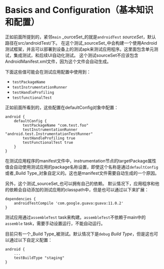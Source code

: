 # Basics and Configuration（基本知识和配置）

正如前面所提到的，紧邻`main` _ourceSet_的就是`androidTest` _sourceSet_，默认路径在src/androidTest/下。
在这个测试_sourceSet_中会构建一个使用Android测试框架，并且可以部署到设备上的测试apk来测试应用程序。这里面包含单元测试，集成测试，和后续UI自动化测试。
这个测试sourceSet不应该包含AndroidManifest.xml文件，因为这个文件会自动生成。

下面这些值可能会在测试应用配置中使用到：

* `testPackageName`
* `testInstrumentationRunner`
* `testHandleProfiling`
* `testfunctionalTest`

正如前面所看到的，这些配置在defaultConfig对象中配置：

    android {
        defaultConfig {
            testPackageName "com.test.foo"
            testInstrumentationRunner "android.test.InstrumentationTestRunner"
            testHandleProfiling true
            testFunctionalTest true
        }
    }

在测试应用程序的manifest文件中，instrumentation节点的targetPackage属性值会自动使用测试应用的package名称设置，即使这个名称是通过`defaultConfig`或者_Build Type_对象自定义的。这也是manifest文件需要自动生成的一个原因。

另外，这个测试_sourceSet_也可以拥有自己的依赖。
默认情况下，应用程序和他的依赖会自动添加的测试应用的classpath中，但是也可以通过以下来扩展：

    dependencies {
        androidTestCompile 'com.google.guava:guava:11.0.2'
    }

测试应用通过`assembleTest` task来构建。`assembleTest`不依赖于main中的`assemble` task，需要手动设置运行，不能自动运行。

目前只有一个_Build Type_被测试。默认情况下是`debug` _Build Type_，但是这也可以通过以下自定义配置：

    android {
        ...
        testBuildType "staging"
    }
